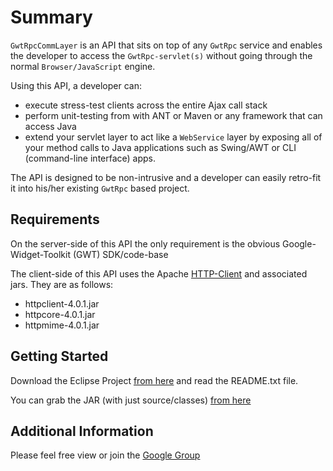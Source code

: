 # Summary #
`GwtRpcCommLayer` is an API that sits on top of any `GwtRpc` service and enables the developer to access the `GwtRpc-servlet(s)` without going through the normal `Browser/JavaScript` engine.

Using this API, a developer can:
  * execute stress-test clients across the entire Ajax call stack
  * perform unit-testing from with ANT or Maven or any framework that can access Java
  * extend your servlet layer to act like a `WebService` layer by exposing all of your method calls to Java applications such as Swing/AWT or CLI (command-line interface) apps.

The API is designed to be non-intrusive and a developer can easily retro-fit it into his/her existing `GwtRpc` based project.

## Requirements ##
On the server-side of this API the only requirement is the obvious Google-Widget-Toolkit (GWT) SDK/code-base

The client-side of this API uses the Apache [HTTP-Client](http://hc.apache.org/httpclient-3.x/) and associated jars. They are as follows:

  * httpclient-4.0.1.jar
  * httpcore-4.0.1.jar
  * httpmime-4.0.1.jar


## Getting Started ##
Download the Eclipse Project [from here](http://gwtrpccommlayer.googlecode.com/files/GwtRpcCommLayer-ver-1.1.zip) and read the README.txt file.

You can grab the JAR (with just source/classes) [from here](http://gwtrpccommlayer.googlecode.com/files/gwt-rpc-comm-layer-ver-1.1.jar)

## Additional Information ##
Please feel free view or join the [Google Group](http://groups.google.com/group/gwtrpccommlayer)
